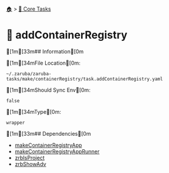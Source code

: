 <!--startTocHeader-->
[🏠](../README.md) > [🥝 Core Tasks](README.md)
# 🧰 addContainerRegistry
<!--endTocHeader-->

[1m[33m## Information[0m

[1m[34mFile Location[0m:

    ~/.zaruba/zaruba-tasks/make/containerRegistry/task.addContainerRegistry.yaml

[1m[34mShould Sync Env[0m:

    false

[1m[34mType[0m:

    wrapper


[1m[33m## Dependencies[0m

* [makeContainerRegistryApp](make-container-registry-app.md)
* [makeContainerRegistryAppRunner](make-container-registry-app-runner.md)
* [zrbIsProject](zrb-is-project.md)
* [zrbShowAdv](zrb-show-adv.md)
